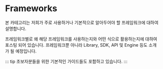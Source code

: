 # Frameworks <Badge text="jwkim2" />

본 카테고리는 저희가 주로 사용하거나 기본적으로 알아두어야 할 프레임워크에 대하여 설명합니다.

프레임워크별로 왜 해당 프레임워크를 사용하는지와 어떤 식으로 활용하는지에 대하여 포스팅 되어 있습니다. 프레임워크뿐 아니라 Library, SDK, API 및 Engine 등도 소개가 될 예정입니다.

::: tip
초보자분들을 위한 기본적인 가이드들도 포함하고 있습니다.
:::

